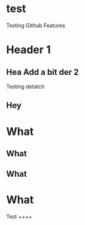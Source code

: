 # test

Testing Github Features

# Header 1

## Hea Add a bit der 2

Testing detatch

Hey
---

What
====

What
----

What
----

What
====

Test
++++
